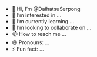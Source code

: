 - 👋 Hi, I’m @DaihatsuSerpong
- 👀 I’m interested in ...
- 🌱 I’m currently learning ...
- 💞️ I’m looking to collaborate on ...
- 📫 How to reach me ...
- 😄 Pronouns: ...
- ⚡ Fun fact: ...

<!---
DaihatsuSerpong/DaihatsuSerpong is a ✨ special ✨ repository because its `README.md` (this file) appears on your GitHub profile.
You can click the Preview link to take a look at your changes.
--->
